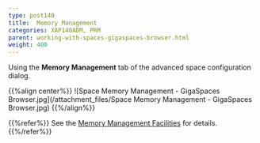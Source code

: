 ```yaml
---
type: post140
title:  Memory Management
categories: XAP140ADM, PRM
parent: working-with-spaces-gigaspaces-browser.html
weight: 400
---
```


 Using the **Memory Management** tab of the advanced space configuration dialog.

{{%align center%}}
![Space Memory Management - GigaSpaces Browser.jpg](/attachment_files/Space Memory Management - GigaSpaces Browser.jpg)
{{%/align%}}

{{%refer%}}
See the [Memory Management Facilities](../dev-java/memory-management-overview.html) for details.
{{%/refer%}}
